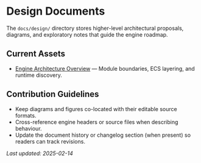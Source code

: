 # Design Documents

The `docs/design/` directory stores higher-level architectural proposals, diagrams, and exploratory notes that guide the
engine roadmap.

## Current Assets

- [Engine Architecture Overview](architecture.md) — Module boundaries, ECS layering, and runtime discovery.

## Contribution Guidelines

- Keep diagrams and figures co-located with their editable source formats.
- Cross-reference engine headers or source files when describing behaviour.
- Update the document history or changelog section (when present) so readers can track revisions.

_Last updated: 2025-02-14_
